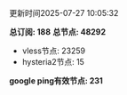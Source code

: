 更新时间2025-07-27 10:05:32

**总订阅: 188**
**总节点: 48292**
- vless节点: 23259
- hysteria2节点: 15

**google ping有效节点: 231**
